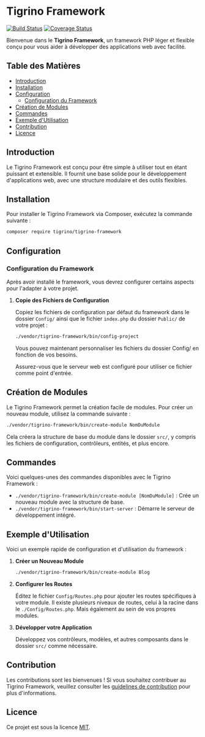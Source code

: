 # Tigrino Framework

[![Build Status](https://app.travis-ci.com/Tigrino22/Framework.svg?token=FPUmKFe4CQMxCyKoJYqM&branch=main)](https://app.travis-ci.com/Tigrino22/Framework) [![Coverage Status](https://coveralls.io/repos/github/Tigrino22/Framework/badge.svg?branch=main)](https://coveralls.io/github/Tigrino22/Framework?branch=main)

Bienvenue dans le **Tigrino Framework**, un framework PHP léger et flexible conçu pour vous aider à développer des applications web avec facilité.

## Table des Matières

- [Introduction](#introduction)
- [Installation](#installation)
- [Configuration](#configuration)
  - [Configuration du Framework](#configuration-du-framework)
- [Création de Modules](#création-de-modules)
- [Commandes](#commandes)
- [Exemple d'Utilisation](#exemple-dutilisation)
- [Contribution](#contribution)
- [Licence](#licence)

## Introduction

Le Tigrino Framework est conçu pour être simple à utiliser tout en étant puissant et extensible. Il fournit une base solide pour le développement d'applications web, avec une structure modulaire et des outils flexibles.

## Installation

Pour installer le Tigrino Framework via Composer, exécutez la commande suivante :

```bash
composer require tigrino/tigrino-framework
```

## Configuration

### Configuration du Framework

Après avoir installé le framework, vous devrez configurer certains aspects pour l'adapter à votre projet.

1. **Copie des Fichiers de Configuration**

   Copiez les fichiers de configuration par défaut du framework dans le dossier `Config/` ainsi que le fichier `index.php` du dossier `Public/` de votre projet :

   ```bash
   ./vendor/tigrino-framework/bin/config-project
   ```

   Vous pouvez maintenant personnaliser les fichiers du dossier Config/ en fonction de vos besoins.

   Assurez-vous que le serveur web est configuré pour utiliser ce fichier comme point d'entrée.

## Création de Modules

Le Tigrino Framework permet la création facile de modules. Pour créer un nouveau module, utilisez la commande suivante :

```bash
./vendor/tigrino-framework/bin/create-module NomDuModule
```

Cela créera la structure de base du module dans le dossier `src/`, y compris les fichiers de configuration, contrôleurs, entités, et plus encore.

## Commandes

Voici quelques-unes des commandes disponibles avec le Tigrino Framework :

- `./vendor/tigrino-framework/bin/create-module [NomDuModule]` : Crée un nouveau module avec la structure de base.
- `./vendor/tigrino-framework/bin/start-server` : Démarre le serveur de développement intégré.

## Exemple d'Utilisation

Voici un exemple rapide de configuration et d'utilisation du framework :

1. **Créer un Nouveau Module**

   ```bash
   ./vendor/tigrino-framework/bin/create-module Blog
   ```

2. **Configurer les Routes**

   Éditez le fichier `Config/Routes.php` pour ajouter les routes spécifiques à votre module.
   Il existe plusieurs niveaux de routes, celui à la racine dans le `./Config/Routes.php`.
   Mais également au sein de vos propres modules.

3. **Développer votre Application**

   Développez vos contrôleurs, modèles, et autres composants dans le dossier `src/` comme nécessaire.

## Contribution

Les contributions sont les bienvenues ! Si vous souhaitez contribuer au Tigrino Framework, veuillez consulter les [guidelines de contribution](CONTRIBUTING.md) pour plus d'informations.

## Licence

Ce projet est sous la licence [MIT](LICENSE).
